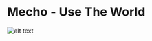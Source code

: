 # Mecho - Use The World
![alt text](https://https://github.com/cocoasprinkle/mecho-dev/main/MechoLogo.png"?raw=true)
